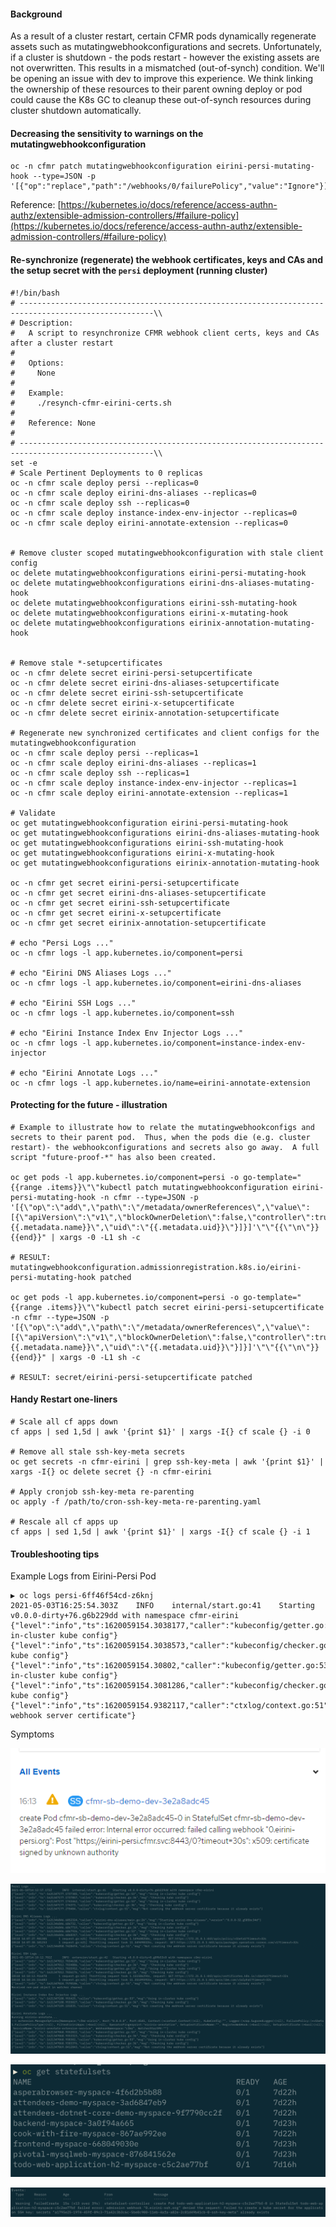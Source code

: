 #### Background
As a result of a cluster restart, certain CFMR pods dynamically regenerate assets such as mutatingwebhookconfigurations and secrets.  Unfortunately, if a cluster is shutdown - the pods restart - however the existing assets are not overwritten.  This results in a mismatched (out-of-synch) condition.  We'll be opening an issue with dev to improve this experience.  We think linking the ownership of these resources to their parent owning deploy or pod could cause the K8s GC to cleanup these out-of-synch resources during cluster shutdown automatically.  

#### Decreasing the sensitivity to warnings on the mutatingwebhookconfiguration

```
oc -n cfmr patch mutatingwebhookconfiguration eirini-persi-mutating-hook --type=JSON -p '[{"op":"replace","path":"/webhooks/0/failurePolicy","value":"Ignore"}]'
```

Reference:  [https://kubernetes.io/docs/reference/access-authn-authz/extensible-admission-controllers/#failure-policy](https://kubernetes.io/docs/reference/access-authn-authz/extensible-admission-controllers/#failure-policy)


#### Re-synchronize (regenerate) the webhook certificates, keys and CAs and the setup secret with the `persi` deployment (running cluster)

```
#!/bin/bash
# ----------------------------------------------------------------------------------------------------\\
# Description:
#   A script to resynchronize CFMR webhook client certs, keys and CAs after a cluster restart
#
#   Options:
#     None
#
#   Example:
#     ./resynch-cfmr-eirini-certs.sh
#
#   Reference: None
#
# ----------------------------------------------------------------------------------------------------\\
set -e
# Scale Pertinent Deployments to 0 replicas
oc -n cfmr scale deploy persi --replicas=0
oc -n cfmr scale deploy eirini-dns-aliases --replicas=0
oc -n cfmr scale deploy ssh --replicas=0
oc -n cfmr scale deploy instance-index-env-injector --replicas=0
oc -n cfmr scale deploy eirini-annotate-extension --replicas=0


# Remove cluster scoped mutatingwebhookconfiguration with stale client config
oc delete mutatingwebhookconfigurations eirini-persi-mutating-hook 
oc delete mutatingwebhookconfigurations eirini-dns-aliases-mutating-hook
oc delete mutatingwebhookconfigurations eirini-ssh-mutating-hook
oc delete mutatingwebhookconfigurations eirini-x-mutating-hook
oc delete mutatingwebhookconfigurations eirinix-annotation-mutating-hook


# Remove stale *-setupcertificates
oc -n cfmr delete secret eirini-persi-setupcertificate
oc -n cfmr delete secret eirini-dns-aliases-setupcertificate
oc -n cfmr delete secret eirini-ssh-setupcertificate
oc -n cfmr delete secret eirini-x-setupcertificate
oc -n cfmr delete secret eirinix-annotation-setupcertificate

# Regenerate new synchronized certificates and client configs for the mutatingwebhookconfiguration
oc -n cfmr scale deploy persi --replicas=1
oc -n cfmr scale deploy eirini-dns-aliases --replicas=1
oc -n cfmr scale deploy ssh --replicas=1
oc -n cfmr scale deploy instance-index-env-injector --replicas=1
oc -n cfmr scale deploy eirini-annotate-extension --replicas=1

# Validate
oc get mutatingwebhookconfiguration eirini-persi-mutating-hook
oc get mutatingwebhookconfigurations eirini-dns-aliases-mutating-hook
oc get mutatingwebhookconfigurations eirini-ssh-mutating-hook
oc get mutatingwebhookconfigurations eirini-x-mutating-hook
oc get mutatingwebhookconfigurations eirinix-annotation-mutating-hook

oc -n cfmr get secret eirini-persi-setupcertificate
oc -n cfmr get secret eirini-dns-aliases-setupcertificate
oc -n cfmr get secret eirini-ssh-setupcertificate
oc -n cfmr get secret eirini-x-setupcertificate
oc -n cfmr get secret eirinix-annotation-setupcertificate

# echo "Persi Logs ..."
oc -n cfmr logs -l app.kubernetes.io/component=persi

# echo "Eirini DNS Aliases Logs ..."
oc -n cfmr logs -l app.kubernetes.io/component=eirini-dns-aliases

# echo "Eirini SSH Logs ..."
oc -n cfmr logs -l app.kubernetes.io/component=ssh

# echo "Eirini Instance Index Env Injector Logs ..."
oc -n cfmr logs -l app.kubernetes.io/component=instance-index-env-injector

# echo "Eirini Annotate Logs ..."
oc -n cfmr logs -l app.kubernetes.io/name=eirini-annotate-extension
```

#### Protecting for the future - illustration
```
# Example to illustrate how to relate the mutatingwebhookconfigs and secrets to their parent pod.  Thus, when the pods die (e.g. cluster restart)- the webhookconfigurations and secrets also go away.  A full script "future-proof-*" has also been created.

oc get pods -l app.kubernetes.io/component=persi -o go-template="{{range .items}}\"\"kubectl patch mutatingwebhookconfiguration eirini-persi-mutating-hook -n cfmr --type=JSON -p '[{\"op\":\"add\",\"path\":\"/metadata/ownerReferences\",\"value\":[{\"apiVersion\":\"v1\",\"blockOwnerDeletion\":false,\"controller\":true,\"kind\":\"Pod\",\"name\":\"{{.metadata.name}}\",\"uid\":\"{{.metadata.uid}}\"}]}]'\"\"{{\"\n\"}}{{end}}" | xargs -0 -L1 sh -c

# RESULT: mutatingwebhookconfiguration.admissionregistration.k8s.io/eirini-persi-mutating-hook patched

oc get pods -l app.kubernetes.io/component=persi -o go-template="{{range .items}}\"\"kubectl patch secret eirini-persi-setupcertificate -n cfmr --type=JSON -p '[{\"op\":\"add\",\"path\":\"/metadata/ownerReferences\",\"value\":[{\"apiVersion\":\"v1\",\"blockOwnerDeletion\":false,\"controller\":true,\"kind\":\"Pod\",\"name\":\"{{.metadata.name}}\",\"uid\":\"{{.metadata.uid}}\"}]}]'\"\"{{\"\n\"}}{{end}}" | xargs -0 -L1 sh -c

# RESULT: secret/eirini-persi-setupcertificate patched
```

#### Handy Restart one-liners

```
# Scale all cf apps down
cf apps | sed 1,5d | awk '{print $1}' | xargs -I{} cf scale {} -i 0

# Remove all stale ssh-key-meta secrets
oc get secrets -n cfmr-eirini | grep ssh-key-meta | awk '{print $1}' | xargs -I{} oc delete secret {} -n cfmr-eirini

# Apply cronjob ssh-key-meta re-parenting
oc apply -f /path/to/cron-ssh-key-meta-re-parenting.yaml

# Rescale all cf apps up
cf apps | sed 1,5d | awk '{print $1}' | xargs -I{} cf scale {} -i 1
```


#### Troubleshooting tips
Example Logs from Eirini-Persi Pod

```
▶ oc logs persi-6ff46f54cd-z6knj
2021-05-03T16:25:54.303Z	INFO	internal/start.go:41	Starting v0.0.0-dirty+76.g6b229dd with namespace cfmr-eirini
{"level":"info","ts":1620059154.3038177,"caller":"kubeconfig/getter.go:53","msg":"Using in-cluster kube config"}
{"level":"info","ts":1620059154.3038573,"caller":"kubeconfig/checker.go:36","msg":"Checking kube config"}
{"level":"info","ts":1620059154.30802,"caller":"kubeconfig/getter.go:53","msg":"Using in-cluster kube config"}
{"level":"info","ts":1620059154.3081286,"caller":"kubeconfig/checker.go:36","msg":"Checking kube config"}
{"level":"info","ts":1620059154.9382117,"caller":"ctxlog/context.go:51","msg":"Creating webhook server certificate"}
```

Symptoms

![](webhook-out-of-synch-symptom.png)

![](already-exists-webhook-server-cert.png)

![](zero-of-one-ready-all-cf-apps.png)

![](ssh-key-meta-stale-conflict.png)